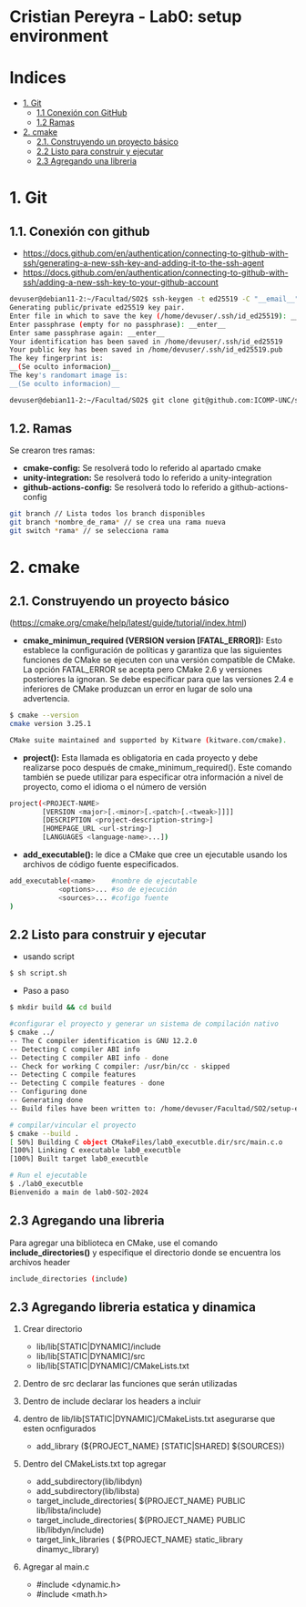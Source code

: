 # Cristian Pereyra - Lab0: setup environment


# Indices

- [1. Git](#1-git)
	- [1.1 Conexión con GitHub](#11-conexión-con-github)
	- [1.2 Ramas](#12-ramas)
- [2. cmake](#2-cmake)
	- [2.1. Construyendo un proyecto básico](#21-Construyendo-un-proyecto-básico)
	- [2.2 Listo para construir y ejecutar](#22-Listo-para-construir-y-ejecutar)
	- [2.3 Agregando una libreria](#23-Agregando-una-libreria)

# 1. Git

## 1.1. Conexión con github

- https://docs.github.com/en/authentication/connecting-to-github-with-ssh/generating-a-new-ssh-key-and-adding-it-to-the-ssh-agent
- https://docs.github.com/en/authentication/connecting-to-github-with-ssh/adding-a-new-ssh-key-to-your-github-account

```bash
devuser@debian11-2:~/Facultad/SO2$ ssh-keygen -t ed25519 -C "__email__"
Generating public/private ed25519 key pair.
Enter file in which to save the key (/home/devuser/.ssh/id_ed25519): __enter__
Enter passphrase (empty for no passphrase): __enter__
Enter same passphrase again: __enter__
Your identification has been saved in /home/devuser/.ssh/id_ed25519
Your public key has been saved in /home/devuser/.ssh/id_ed25519.pub
The key fingerprint is:
__(Se oculto informacion)__
The key's randomart image is:
__(Se oculto informacion)__

```

```bash
devuser@debian11-2:~/Facultad/SO2$ git clone git@github.com:ICOMP-UNC/setup-environment-__oculto__.git

```

## 1.2. Ramas

Se crearon tres ramas:

- **cmake-config:** Se resolverá todo lo referido al apartado cmake
- **unity-integration:** Se resolverá todo lo referido a unity-integration
- **github-actions-config:** Se resolverá todo lo referido a github-actions-config

```bash
git branch // Lista todos los branch disponibles
git branch *nombre_de_rama* // se crea una rama nueva
git switch *rama* // se selecciona rama
```

# 2. cmake

## 2.1. Construyendo un proyecto básico
(https://cmake.org/cmake/help/latest/guide/tutorial/index.html)

- **cmake_minimun_required (VERSION version [FATAL_ERROR]):** Esto establece la configuración de políticas y garantiza que las siguientes funciones de CMake se ejecuten con una versión compatible de CMake.
La opción FATAL_ERROR se acepta pero CMake 2.6 y versiones posteriores la ignoran. Se debe especificar para que las versiones 2.4 e inferiores de CMake produzcan un error en lugar de solo una advertencia.

```bash
$ cmake --version
cmake version 3.25.1

CMake suite maintained and supported by Kitware (kitware.com/cmake).
```

- **project():** Esta llamada es obligatoria en cada proyecto y debe realizarse poco después de cmake_minimum_required(). Este comando también se puede utilizar para especificar otra información a nivel de proyecto, como el idioma o el número de versión

```bash
project(<PROJECT-NAME>
        [VERSION <major>[.<minor>[.<patch>[.<tweak>]]]]
        [DESCRIPTION <project-description-string>]
        [HOMEPAGE_URL <url-string>]
        [LANGUAGES <language-name>...])
```

- **add_executable():** le dice a CMake que cree un ejecutable usando los archivos de código fuente especificados.

```bash
add_executable(<name> 	 #nombre de ejecutable
			<options>... #so de ejecución
			<sources>... #cofigo fuente
)
```

## 2.2 Listo para construir y ejecutar

- usando script

```bash
$ sh script.sh
```

- Paso a paso

```bash
$ mkdir build && cd build

#configurar el proyecto y generar un sistema de compilación nativo
$ cmake ../	
-- The C compiler identification is GNU 12.2.0
-- Detecting C compiler ABI info
-- Detecting C compiler ABI info - done
-- Check for working C compiler: /usr/bin/cc - skipped
-- Detecting C compile features
-- Detecting C compile features - done
-- Configuring done
-- Generating done
-- Build files have been written to: /home/devuser/Facultad/SO2/setup-environment-Cristian-DP/build

# compilar/vincular el proyecto
$ cmake --build .
[ 50%] Building C object CMakeFiles/lab0_executble.dir/src/main.c.o
[100%] Linking C executable lab0_executble
[100%] Built target lab0_executble

# Run el ejecutable
$ ./lab0_executble 
Bienvenido a main de lab0-SO2-2024
```

## 2.3 Agregando una libreria

Para agregar una biblioteca en CMake, use el comando **include_directories()** y especifique el directorio donde se encuentra los archivos header

```bash
include_directories (include)
```

## 2.3 Agregando libreria estatica y dinamica

1. Crear directorio 
	-	lib/lib[STATIC|DYNAMIC]/include
	-	lib/lib[STATIC|DYNAMIC]/src
	- 	lib/lib[STATIC|DYNAMIC]/CMakeLists.txt

2. Dentro de src declarar las funciones que serán utilizadas
3. Dentro de include declarar los headers a incluir
4. dentro de lib/lib[STATIC|DYNAMIC]/CMakeLists.txt asegurarse que esten ocnfigurados
	-	add_library (${PROJECT_NAME} [STATIC|SHARED] ${SOURCES})
5. Dentro del CMakeLists.txt top agregar
	- 	add_subdirectory(lib/libdyn)
	-	add_subdirectory(lib/libsta)
	-	target_include_directories( ${PROJECT_NAME} PUBLIC lib/libsta/include)
	-	target_include_directories(	${PROJECT_NAME}	PUBLIC lib/libdyn/include)
	-	target_link_libraries ( ${PROJECT_NAME}	static_library 	dinamyc_library)
6. Agregar al main.c
	- 	#include <dynamic.h>
	-	#include <math.h>